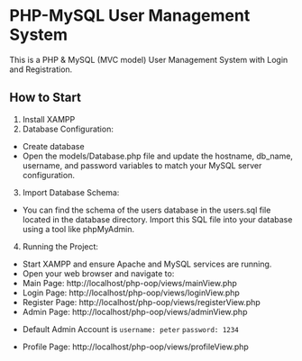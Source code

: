 # PHP-MySQL User Management System
This is a PHP & MySQL (MVC model) User Management System with Login and Registration.

## How to Start

1. Install XAMPP
2. Database Configuration:
- Create database
- Open the models/Database.php file and update the hostname, db_name, username, and password variables to match your MySQL server configuration.
3. Import Database Schema:
- You can find the schema of the users database in the users.sql file located in the database directory. Import this SQL file into your database using a tool like phpMyAdmin.
4. Running the Project:
- Start XAMPP and ensure Apache and MySQL services are running.
- Open your web browser and navigate to:
- Main Page: http://localhost/php-oop/views/mainView.php
- Login Page: http://localhost/php-oop/views/loginView.php
- Register Page: http://localhost/php-oop/views/registerView.php
- Admin Page: http://localhost/php-oop/views/adminView.php
* Default Admin Account is `username: peter` `password: 1234`
- Profile Page: http://localhost/php-oop/views/profileView.php
